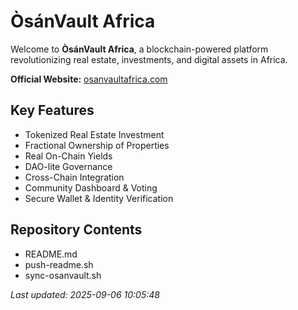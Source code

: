 # ÒsánVault Africa

Welcome to **ÒsánVault Africa**, a blockchain-powered platform revolutionizing real estate, investments, and digital assets in Africa. 

**Official Website:** [osanvaultafrica.com](https://osanvaultafrica.com)

## Key Features
- Tokenized Real Estate Investment
- Fractional Ownership of Properties
- Real On-Chain Yields
- DAO-lite Governance
- Cross-Chain Integration
- Community Dashboard & Voting
- Secure Wallet & Identity Verification

## Repository Contents

- README.md
- push-readme.sh
- sync-osanvault.sh

*Last updated: 2025-09-06 10:05:48*
